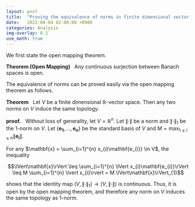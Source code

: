 ```yaml
---
layout: post
title:  "Proving the equivalence of norms in finite dimensional vector spaces via open mapping theorem"
date:   2022-08-04 02:00:00 +0900
categories: Analysis
img-overlay: 0.1
use_math: true
---
```


We first state the open mapping theorem.

**Theorem (Open Mapping)** &nbsp; Any continuous surjection between Banach spaces is open.

The equivalence of norms can be proved easily via the open mapping theorem as follows.

**Theorem** &nbsp; Let $V$ be a finite dimensional $\mathbb{R}$-vector space. Then any two norms on $V$ induce the same topology.

**proof.** &nbsp; Without loss of generality, let $V = \mathbb{R}^{n}$. Let $\lVert\cdot\rVert$ be a norm and $\lVert\cdot\rVert_{1}$ be the $1$-norm on $V$. Let $\{ \mathbf{e_{1}}, \ldots, \mathbf{e_{n}} \}$ be the standard basis of $V$ and $M = \max_{1 \leq i \leq n} \lVert\mathbf{e_{i}}\rVert$.

For any $\mathbf{x} = \sum_{i=1}^{n} x_{i}\mathbf{e_{i}} \in V$, the inequality

$$\lVert\mathbf{x}\rVert \leq \sum_{i=1}^{n} \lVert x_{i}\mathbf{e_{i}}\rVert
\leq M \sum_{i=1}^{n} \lvert x_{i}\rvert
= M \lVert\mathbf{x}\rVert_{1}$$

shows that the identity map $(V,\lVert\cdot\rVert_{1}) \to (V,\lVert\cdot\rVert)$ is continuous. Thus, it is open by the open mapping theorem, and therefore any norm on $V$ induces the same topology as $1$-norm.



[^1]: test reference style link 
